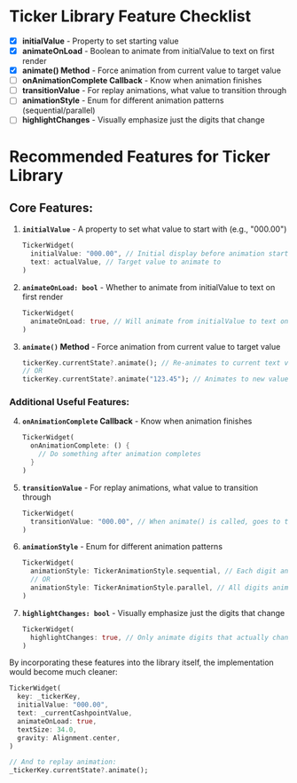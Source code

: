 # Ticker Library Feature Checklist

- [x] **initialValue** - Property to set starting value
- [x] **animateOnLoad** - Boolean to animate from initialValue to text on first render
- [x] **animate() Method** - Force animation from current value to target value
- [ ] **onAnimationComplete Callback** - Know when animation finishes
- [ ] **transitionValue** - For replay animations, what value to transition through
- [ ] **animationStyle** - Enum for different animation patterns (sequential/parallel)
- [ ] **highlightChanges** - Visually emphasize just the digits that change

# Recommended Features for Ticker Library

## Core Features:

1. **`initialValue`** - A property to set what value to start with (e.g., "000.00")
   ```dart
   TickerWidget(
     initialValue: "000.00", // Initial display before animation starts
     text: actualValue, // Target value to animate to
   )
   ```

2. **`animateOnLoad: bool`** - Whether to animate from initialValue to text on first render
   ```dart
   TickerWidget(
     animateOnLoad: true, // Will animate from initialValue to text on first appearance
   )
   ```

3. **`animate()` Method** - Force animation from current value to target value
   ```dart
   tickerKey.currentState?.animate(); // Re-animates to current text value
   // OR
   tickerKey.currentState?.animate("123.45"); // Animates to new value
   ```

### Additional Useful Features:

4. **`onAnimationComplete` Callback** - Know when animation finishes
   ```dart
   TickerWidget(
     onAnimationComplete: () {
       // Do something after animation completes
     }
   )
   ```

5. **`transitionValue`** - For replay animations, what value to transition through
   ```dart
   TickerWidget(
     transitionValue: "000.00", // When animate() is called, goes to this first
   )
   ```

6. **`animationStyle`** - Enum for different animation patterns
   ```dart
   TickerWidget(
     animationStyle: TickerAnimationStyle.sequential, // Each digit animates one after another
     // OR
     animationStyle: TickerAnimationStyle.parallel, // All digits animate simultaneously
   )
   ```

7. **`highlightChanges: bool`** - Visually emphasize just the digits that change
   ```dart
   TickerWidget(
     highlightChanges: true, // Only animate digits that actually change
   )
   ```


By incorporating these features into the library itself, the implementation would become much cleaner:

```dart
TickerWidget(
  key: _tickerKey,
  initialValue: "000.00",
  text: _currentCashpointValue,
  animateOnLoad: true,
  textSize: 34.0,
  gravity: Alignment.center,
)

// And to replay animation:
_tickerKey.currentState?.animate();
```